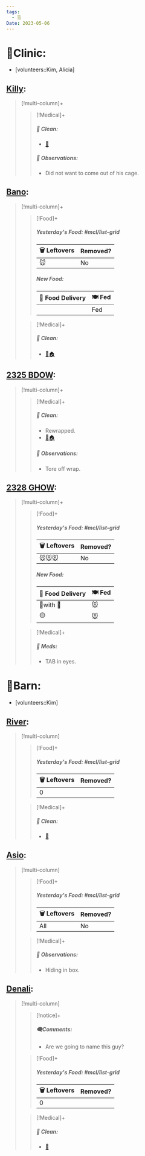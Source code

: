 ```yaml
---
tags:
  - 🗒️
Date: 2023-05-06
---
```


# 🏥Clinic:
- [volunteers::Kim, Alicia]

## [Killy](../RARE%20Birds/Ed%20Birds/Killy.md):
> [!multi-column]+
>
>> [!Medical]+
>>##### 🫧 Clean:
>> - [🧽](../Admin/Codes/Scrubbed%20cage.md)
>>
>> ##### 🔭 Observations:
>> - Did not want to come out of his cage.

## [Bano](../RARE%20Birds/Ed%20Birds/Bano.md):
> [!multi-column]+
>
>> [!Food]+
>> ##### Yesterday's Food: #mcl/list-grid
>> |🗑️ Leftovers| Removed?
>> |---|---|
>>|🐭|No
>>
>> ##### New Food:
>> |🚚 Food Delivery| 🍽️ Fed|
>> |---|---|
>>||Fed
>
>> [!Medical]+
>>##### 🫧 Clean:
>> - [🧼🏠](../Admin/Codes/Moved%20to%20clean%20cage.md)

## [2325 BDOW](../RARE%20Birds/2325%20BDOW.md):
> [!multi-column]+
>
>> [!Medical]+
>>##### 🫧 Clean:
>> - Rewrapped.
>> - [🧼🏠](../Admin/Codes/Moved%20to%20clean%20cage.md)
>>
>> ##### 🔭 Observations:
>> - Tore off wrap.

## [2328 GHOW](../RARE%20Birds/2328%20GHOW.md):
> [!multi-column]+
>
>> [!Food]+
>> ##### Yesterday's Food: #mcl/list-grid
>> |🗑️ Leftovers| Removed?
>> |---|---|
>>|🐭🐭🐭|No
>>
>> ##### New Food:
>> |🚚 Food Delivery| 🍽️ Fed|
>> |---|---|
>>|🫱with 💊|🐭|
>>|🟡|🐭
>
>> [!Medical]+
>> ##### 💊 Meds:
>> - TAB in eyes.

# 🏡Barn:
- [volunteers::Kim]

## [River](../RARE%20Birds/Ed%20Birds/River.md):
> [!multi-column]
>
>> [!Food]+
>> ##### Yesterday's Food: #mcl/list-grid
>> |🗑️ Leftovers| Removed?
>> |---|---|
>>|0|
>
>> [!Medical]+
>>##### 🫧 Clean:
>>- [🧽](../Admin/Codes/Scrubbed%20cage.md)

## [Asio](../RARE%20Birds/Ed%20Birds/Asio.md):
> [!multi-column]
>
>> [!Food]+
>> ##### Yesterday's Food: #mcl/list-grid
>> |🗑️ Leftovers| Removed?
>> |---|---|
>>|All|No
>
>> [!Medical]+
>> ##### 🔭 Observations:
>> - Hiding in box.

## [Denali](../RARE%20Birds/Ed%20Birds/Denali.md):
> [!multi-column]
>
>> [!notice]+
>> ##### 🗨️Comments:
>> - Are we going to name this guy?
>
>> [!Food]+
>> ##### Yesterday's Food: #mcl/list-grid
>> |🗑️ Leftovers| Removed?
>> |---|---|
>>|0|
>
>> [!Medical]+
>>##### 🫧 Clean:
>>- [🧽](../Admin/Codes/Scrubbed%20cage.md)


